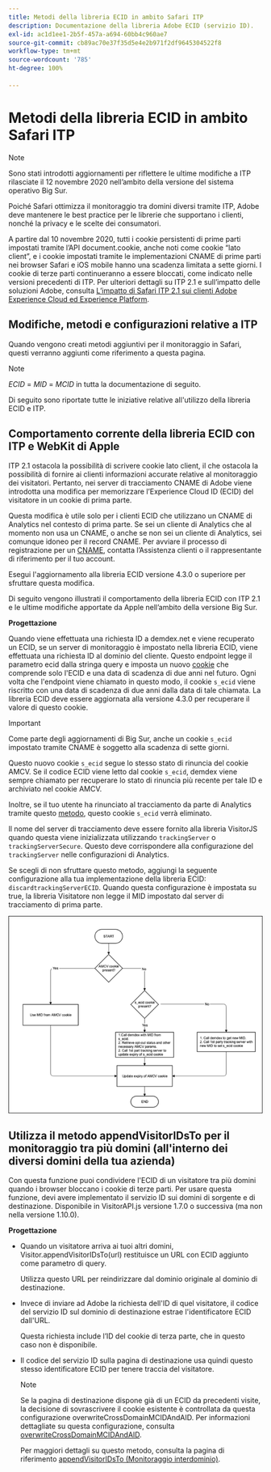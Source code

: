 ```yaml
---
title: Metodi della libreria ECID in ambito Safari ITP
description: Documentazione della libreria Adobe ECID (servizio ID).
exl-id: ac1d1ee1-2b5f-457a-a694-60bb4c960ae7
source-git-commit: cb89ac70e37f35d5e4e2b971f2df9645304522f8
workflow-type: tm+mt
source-wordcount: '785'
ht-degree: 100%

---
```


# Metodi della libreria ECID in ambito Safari ITP

>[!NOTE]
>
>Sono stati introdotti aggiornamenti per riflettere le ultime modifiche a ITP rilasciate il 12 novembre 2020 nell’ambito della versione del sistema operativo Big Sur.

Poiché Safari ottimizza il monitoraggio tra domini diversi tramite ITP, Adobe deve mantenere le best practice per le librerie che supportano i clienti, nonché la privacy e le scelte dei consumatori.

A partire dal 10 novembre 2020, tutti i cookie persistenti di prime parti impostati tramite l’API document.cookie, anche noti come cookie “lato client”, e i cookie impostati tramite le implementazioni CNAME di prime parti nei browser Safari e iOS mobile hanno una scadenza limitata a sette giorni. I cookie di terze parti continueranno a essere bloccati, come indicato nelle versioni precedenti di ITP. Per ulteriori dettagli su ITP 2.1 e sull’impatto delle soluzioni Adobe, consulta [L’impatto di Safari ITP 2.1 sui clienti Adobe Experience Cloud ed Experience Platform](https://medium.com/adobetech/safari-itp-2-1-impact-on-adobe-experience-cloud-customers-9439cecb55ac).

## Modifiche, metodi e configurazioni relative a ITP

Quando vengono creati metodi aggiuntivi per il monitoraggio in Safari, questi verranno aggiunti come riferimento a questa pagina.

>[!NOTE]
>
>*ECID* = *MID* = *MCID* in tutta la documentazione di seguito.

Di seguito sono riportate tutte le iniziative relative all&#39;utilizzo della libreria ECID e ITP.

## Comportamento corrente della libreria ECID con ITP e WebKit di Apple

ITP 2.1 ostacola la possibilità di scrivere cookie lato client, il che ostacola la possibilità di fornire ai clienti informazioni accurate relative al monitoraggio dei visitatori. Pertanto, nei server di tracciamento CNAME di Adobe viene introdotta una modifica per memorizzare l’Experience Cloud ID (ECID) del visitatore in un cookie di prima parte.

Questa modifica è utile solo per i clienti ECID che utilizzano un CNAME di Analytics nel contesto di prima parte. Se sei un cliente di Analytics che al momento non usa un CNAME, o anche se non sei un cliente di Analytics, sei comunque idoneo per il record CNAME. Per avviare il processo di registrazione per un [CNAME](https://experienceleague.adobe.com/docs/core-services/interface/ec-cookies/cookies-first-party.html?lang=it), contatta l’Assistenza clienti o il rappresentante di riferimento per il tuo account.

Esegui l&#39;aggiornamento alla libreria ECID versione 4.3.0 o superiore per sfruttare questa modifica.

Di seguito vengono illustrati il comportamento della libreria ECID con ITP 2.1 e le ultime modifiche apportate da Apple nell’ambito della versione Big Sur.

**Progettazione**

Quando viene effettuata una richiesta ID a demdex.net e viene recuperato un ECID, se un server di monitoraggio è impostato nella libreria ECID, viene effettuata una richiesta ID al dominio del cliente. Questo endpoint legge il parametro ecid dalla stringa query e imposta un nuovo [cookie](/help/introduction/cookies.md) che comprende solo l&#39;ECID e una data di scadenza di due anni nel futuro. Ogni volta che l&#39;endpoint viene chiamato in questo modo, il cookie `s_ecid` viene riscritto con una data di scadenza di due anni dalla data di tale chiamata. La libreria ECID deve essere aggiornata alla versione 4.3.0 per recuperare il valore di questo cookie.

>[!IMPORTANT]
>
>Come parte degli aggiornamenti di Big Sur, anche un cookie `s_ecid` impostato tramite CNAME è soggetto alla scadenza di sette giorni.

Questo nuovo cookie `s_ecid` segue lo stesso stato di rinuncia del cookie AMCV. Se il codice ECID viene letto dal cookie `s_ecid`, demdex viene sempre chiamato per recuperare lo stato di rinuncia più recente per tale ID e archiviato nel cookie AMCV.

Inoltre, se il tuo utente ha rinunciato al tracciamento da parte di Analytics tramite questo [metodo](https://experienceleague.adobe.com/docs/analytics/implementation/js/opt-out.html?lang=it), questo cookie `s_ecid` verrà eliminato.

Il nome del server di tracciamento deve essere fornito alla libreria VisitorJS quando questa viene inizializzata utilizzando `trackingServer` o `trackingServerSecure`. Questo deve corrispondere alla configurazione del `trackingServer` nelle configurazioni di Analytics.

Se scegli di non sfruttare questo metodo, aggiungi la seguente configurazione alla tua implementazione della libreria ECID: `discardtrackingServerECID`. Quando questa configurazione è impostata su true, la libreria Visitatore non legge il MID impostato dal server di tracciamento di prima parte.

![](assets/itp-proposal-v1.png)

## Utilizza il metodo appendVisitorIDsTo per il monitoraggio tra più domini (all&#39;interno dei diversi domini della tua azienda)

Con questa funzione puoi condividere l&#39;ECID di un visitatore tra più domini quando i browser bloccano i cookie di terze parti. Per usare questa funzione, devi avere implementato il servizio ID sui domini di sorgente e di destinazione. Disponibile in VisitorAPI.js versione 1.7.0 o successiva (ma non nella versione 1.10.0).

**Progettazione**

* Quando un visitatore arriva ai tuoi altri domini, Visitor.appendVisitorIDsTo(url) restituisce un URL con ECID aggiunto come parametro di query.

  Utilizza questo URL per reindirizzare dal dominio originale al dominio di destinazione.

* Invece di inviare ad Adobe la richiesta dell&#39;ID di quel visitatore, il codice del servizio ID sul dominio di destinazione estrae l&#39;identificatore ECID dall&#39;URL.

  Questa richiesta include l’ID del cookie di terza parte, che in questo caso non è disponibile.

* Il codice del servizio ID sulla pagina di destinazione usa quindi questo stesso identificatore ECID per tenere traccia del visitatore.

  >[!NOTE]
  >Se la pagina di destinazione dispone già di un ECID da precedenti visite, la decisione di sovrascrivere il cookie esistente è controllata da questa configurazione overwriteCrossDomainMCIDAndAID. Per informazioni dettagliate su questa configurazione, consulta [overwriteCrossDomainMCIDAndAID](/help/library/function-vars/overwrite-visitor-id.md).
  >
  >Per maggiori dettagli su questo metodo, consulta la pagina di riferimento [appendVisitorIDsTo (Monitoraggio interdominio)](/help/library/get-set/appendvisitorid.md).
